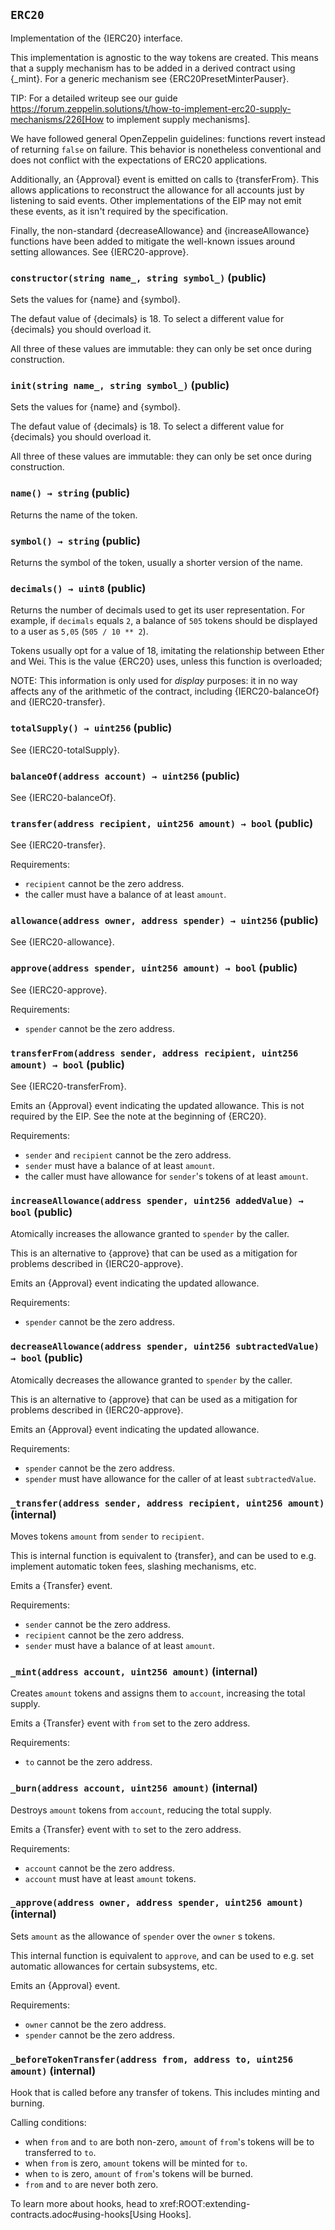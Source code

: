 ## `ERC20`



Implementation of the {IERC20} interface.

This implementation is agnostic to the way tokens are created. This means
that a supply mechanism has to be added in a derived contract using {_mint}.
For a generic mechanism see {ERC20PresetMinterPauser}.

TIP: For a detailed writeup see our guide
https://forum.zeppelin.solutions/t/how-to-implement-erc20-supply-mechanisms/226[How
to implement supply mechanisms].

We have followed general OpenZeppelin guidelines: functions revert instead
of returning `false` on failure. This behavior is nonetheless conventional
and does not conflict with the expectations of ERC20 applications.

Additionally, an {Approval} event is emitted on calls to {transferFrom}.
This allows applications to reconstruct the allowance for all accounts just
by listening to said events. Other implementations of the EIP may not emit
these events, as it isn't required by the specification.

Finally, the non-standard {decreaseAllowance} and {increaseAllowance}
functions have been added to mitigate the well-known issues around setting
allowances. See {IERC20-approve}.


### `constructor(string name_, string symbol_)` (public)



Sets the values for {name} and {symbol}.

The defaut value of {decimals} is 18. To select a different value for
{decimals} you should overload it.

All three of these values are immutable: they can only be set once during
construction.

### `init(string name_, string symbol_)` (public)



Sets the values for {name} and {symbol}.

The defaut value of {decimals} is 18. To select a different value for
{decimals} you should overload it.

All three of these values are immutable: they can only be set once during
construction.

### `name() → string` (public)



Returns the name of the token.

### `symbol() → string` (public)



Returns the symbol of the token, usually a shorter version of the
name.

### `decimals() → uint8` (public)



Returns the number of decimals used to get its user representation.
For example, if `decimals` equals `2`, a balance of `505` tokens should
be displayed to a user as `5,05` (`505 / 10 ** 2`).

Tokens usually opt for a value of 18, imitating the relationship between
Ether and Wei. This is the value {ERC20} uses, unless this function is
overloaded;

NOTE: This information is only used for _display_ purposes: it in
no way affects any of the arithmetic of the contract, including
{IERC20-balanceOf} and {IERC20-transfer}.

### `totalSupply() → uint256` (public)



See {IERC20-totalSupply}.

### `balanceOf(address account) → uint256` (public)



See {IERC20-balanceOf}.

### `transfer(address recipient, uint256 amount) → bool` (public)



See {IERC20-transfer}.

Requirements:

- `recipient` cannot be the zero address.
- the caller must have a balance of at least `amount`.

### `allowance(address owner, address spender) → uint256` (public)



See {IERC20-allowance}.

### `approve(address spender, uint256 amount) → bool` (public)



See {IERC20-approve}.

Requirements:

- `spender` cannot be the zero address.

### `transferFrom(address sender, address recipient, uint256 amount) → bool` (public)



See {IERC20-transferFrom}.

Emits an {Approval} event indicating the updated allowance. This is not
required by the EIP. See the note at the beginning of {ERC20}.

Requirements:

- `sender` and `recipient` cannot be the zero address.
- `sender` must have a balance of at least `amount`.
- the caller must have allowance for ``sender``'s tokens of at least
`amount`.

### `increaseAllowance(address spender, uint256 addedValue) → bool` (public)



Atomically increases the allowance granted to `spender` by the caller.

This is an alternative to {approve} that can be used as a mitigation for
problems described in {IERC20-approve}.

Emits an {Approval} event indicating the updated allowance.

Requirements:

- `spender` cannot be the zero address.

### `decreaseAllowance(address spender, uint256 subtractedValue) → bool` (public)



Atomically decreases the allowance granted to `spender` by the caller.

This is an alternative to {approve} that can be used as a mitigation for
problems described in {IERC20-approve}.

Emits an {Approval} event indicating the updated allowance.

Requirements:

- `spender` cannot be the zero address.
- `spender` must have allowance for the caller of at least
`subtractedValue`.

### `_transfer(address sender, address recipient, uint256 amount)` (internal)



Moves tokens `amount` from `sender` to `recipient`.

This is internal function is equivalent to {transfer}, and can be used to
e.g. implement automatic token fees, slashing mechanisms, etc.

Emits a {Transfer} event.

Requirements:

- `sender` cannot be the zero address.
- `recipient` cannot be the zero address.
- `sender` must have a balance of at least `amount`.

### `_mint(address account, uint256 amount)` (internal)



Creates `amount` tokens and assigns them to `account`, increasing
the total supply.

Emits a {Transfer} event with `from` set to the zero address.

Requirements:

- `to` cannot be the zero address.

### `_burn(address account, uint256 amount)` (internal)



Destroys `amount` tokens from `account`, reducing the
total supply.

Emits a {Transfer} event with `to` set to the zero address.

Requirements:

- `account` cannot be the zero address.
- `account` must have at least `amount` tokens.

### `_approve(address owner, address spender, uint256 amount)` (internal)



Sets `amount` as the allowance of `spender` over the `owner` s tokens.

This internal function is equivalent to `approve`, and can be used to
e.g. set automatic allowances for certain subsystems, etc.

Emits an {Approval} event.

Requirements:

- `owner` cannot be the zero address.
- `spender` cannot be the zero address.

### `_beforeTokenTransfer(address from, address to, uint256 amount)` (internal)



Hook that is called before any transfer of tokens. This includes
minting and burning.

Calling conditions:

- when `from` and `to` are both non-zero, `amount` of ``from``'s tokens
will be to transferred to `to`.
- when `from` is zero, `amount` tokens will be minted for `to`.
- when `to` is zero, `amount` of ``from``'s tokens will be burned.
- `from` and `to` are never both zero.

To learn more about hooks, head to xref:ROOT:extending-contracts.adoc#using-hooks[Using Hooks].





